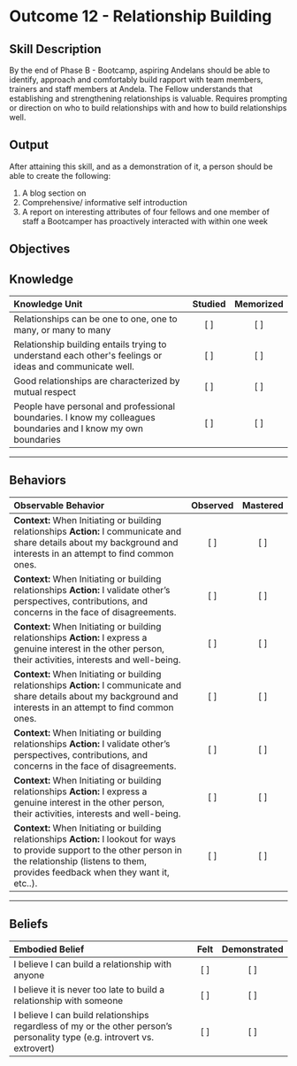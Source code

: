 # Outcome 12 - Relationship Building

**Skill Description**
----------
By the end of Phase B - Bootcamp, aspiring Andelans should be able to identify, approach and comfortably build rapport with team members, trainers and staff members at Andela.
The Fellow understands that establishing and strengthening relationships is valuable. Requires prompting or direction on who to build relationships with and how to build relationships well.


**Output**
----------
After attaining this skill, and as a demonstration of it, a person should be able to create the following:

1. A blog section on
2. Comprehensive/ informative self introduction
3. A report on interesting attributes of four fellows and one member of staff a Bootcamper has proactively interacted with within one week


**Objectives**
----------

## **Knowledge**


| Knowledge Unit   |      Studied      | Memorized |
|:-------------|:------------------:|:--------:|
| Relationships can be one to one, one to many, or many to many  | [ ] |    [ ] |
| Relationship building entails trying to understand each other's feelings or ideas and communicate well.  | [ ] |    [ ] |
| Good relationships are characterized by mutual respect  | [ ] |    [ ] |
| People have personal and professional boundaries. I know my colleagues boundaries and I know my own boundaries  | [ ] |    [ ] |


----------


## **Behaviors**


| Observable Behavior   |      Observed      | Mastered |
|:-------------|:------------------:|:--------:|
| **Context:**  When Initiating or building relationships **Action:** I communicate and share details about my background and interests in an attempt to find common ones. | [ ] |    [ ] |
| **Context:**  When Initiating or building relationships **Action:** I validate other’s perspectives, contributions, and concerns in the face of disagreements. | [ ] |    [ ] |
| **Context:**  When Initiating or building relationships **Action:** I express a genuine interest in the other person, their activities, interests and well-being. | [ ] |    [ ] |
| **Context:**  When Initiating or building relationships **Action:** I communicate and share details about my background and interests in an attempt to find common ones. | [ ] |    [ ] |
| **Context:**  When Initiating or building relationships **Action:** I validate other’s perspectives, contributions, and concerns in the face of disagreements. | [ ] |    [ ] |
| **Context:**  When Initiating or building relationships **Action:** I express a genuine interest in the other person, their activities, interests and well-being. | [ ] |    [ ] |
| **Context:**  When Initiating or building relationships **Action:** I lookout for ways to provide support to the other person in the relationship (listens to them, provides feedback when they want it, etc..). | [ ] |    [ ] |

----------


## **Beliefs**


| Embodied Belief   |      Felt      | Demonstrated |
|:-------------|:------------------:|:--------:|
| I believe I can build a relationship with anyone |   [ ]   |   [ ] |
| I believe it is never too late to build a relationship with someone |   [ ]   |   [ ] |
| I believe I can build relationships regardless of my or the other person’s personality type (e.g. introvert vs. extrovert) |   [ ]   |   [ ] |
